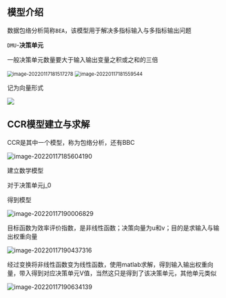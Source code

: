 ## 模型介绍

数据包络分析简称`BEA`，该模型用于解决多指标输入与多指标输出问题

`DMU`-**决策单元**

一般决策单元数量要大于输入输出变量之积或之和的三倍



<img src="C:\Users\Mirai\AppData\Roaming\Typora\typora-user-images\image-20220117181517278.png" alt="image-20220117181517278" style="zoom:80%;" />

<img src="C:\Users\Mirai\AppData\Roaming\Typora\typora-user-images\image-20220117181559544.png" alt="image-20220117181559544" style="zoom:80%;" />



记为向量形式



![](C:\Users\Mirai\AppData\Roaming\Typora\typora-user-images\image-20220117195940072.png)



## CCR模型建立与求解

CCR是其中一个模型，称为包络分析，还有BBC

![image-20220117185604190](C:\Users\Mirai\AppData\Roaming\Typora\typora-user-images\image-20220117185604190.png)



建立数学模型

对于决策单元j_0

得到模型

![image-20220117190006829](C:\Users\Mirai\AppData\Roaming\Typora\typora-user-images\image-20220117190006829.png)

目标函数为效率评价指数，是非线性函数；决策向量为u和v；目的是求输入与输出权重向量



![image-20220117190437316](C:\Users\Mirai\AppData\Roaming\Typora\typora-user-images\image-20220117190437316.png)

经过变换将非线性函数变为线性函数，使用matlab求解，得到输入输出权重向量，带入得到对应决策单元V值，当然这只是得到了该决策单元，其他单元类似



![image-20220117190634139](C:\Users\Mirai\AppData\Roaming\Typora\typora-user-images\image-20220117190634139.png)


